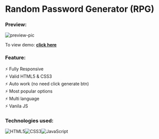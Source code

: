 # Random Password Generator  (RPG)
### Preview:
![preview-pic](https://user-images.githubusercontent.com/101941520/233428721-1a01e241-03cf-4bb7-9b31-6e63e3d1e566.jpg)

To view demo: **[click here](https://ptbit.github.io/password-generator/)** 

### Feature:
⚡️ Fully Responsive\
⚡️ Valid HTML5 & CSS3\
⚡️ Auto work (no need click generate btn)\
⚡️ Most popular options\
⚡️ Multi language\
⚡️ Vanila JS

### Technologies used: 
![HTML5](https://img.shields.io/badge/html5-%23E34F26.svg?style=for-the-badge&logo=html5&logoColor=white)![CSS3](https://img.shields.io/badge/css3-%231572B6.svg?style=for-the-badge&logo=css3&logoColor=white)![JavaScript](https://img.shields.io/badge/javascript-%23323330.svg?style=for-the-badge&logo=javascript&logoColor=%23F7DF1E)
